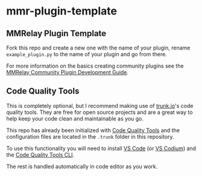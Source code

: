 # mmr-plugin-template
## MMRelay Plugin Template

Fork this repo and create a new one with the name of your plugin, rename `example_plugin.py` to the name of your plugin and go from there.

For more information on the basics creating community plugins see the [MMRelay Community Plugin Development Guide](https://github.com/geoffwhittington/meshtastic-matrix-relay/wiki/Community-Plugin-Development-Guide).


## Code Quality Tools
This is completely optional, but I recommend making use of [trunk.io](https://trunk.io)'s code quality tools. They are free for open source projects and are a great way to help keep your code clean and maintainable as you go.

This repo has already been initialized with [Code Quality Tools](https://docs.trunk.io/code-quality) and the configuration files are located in the `.trunk` folder in this repository.

To use this functionality you will need to install [VS Code](https://code.visualstudio.com/) (or [VS Codium](https://vscodium.com/)) and the [Code Quality Tools CLI](https://docs.trunk.io/code-quality/setup-and-installation/initialize-trunk).

The rest is handled automatically in code editor as you work.
